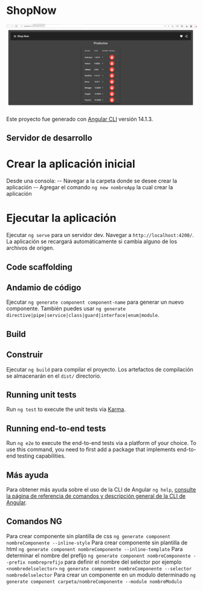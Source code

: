 # ShopNow

![Lista](Z-img/Lista.png)


Este proyecto fue generado con [Angular CLI](https://github.com/angular/angular-cli) versión 14.1.3.

## Servidor de desarrollo
# Crear la aplicación inicial
Desde una consola:
-- Navegar a la carpeta donde se desee crear la aplicación
-- Agregar el comando `ng new nombreApp`  la cual crear la aplicación  

# Ejecutar la aplicación
Ejecutar `ng serve` para un servidor dev. Navegar a `http://localhost:4200/`. La aplicación se recargará automáticamente si cambia alguno de los archivos de origen.



## Code scaffolding
## Andamio de código
Ejecutar `ng generate component component-name` para generar un nuevo componente. También puedes usar `ng generate directive|pipe|service|class|guard|interface|enum|module`.

## Build
## Construir

Ejecutar `ng build` para compilar el proyecto. Los artefactos de compilación se almacenarán en el `dist/` directorio.

## Running unit tests

Run `ng test` to execute the unit tests via [Karma](https://karma-runner.github.io).

## Running end-to-end tests

Run `ng e2e` to execute the end-to-end tests via a platform of your choice. To use this command, you need to first add a package that implements end-to-end testing capabilities.

## Más ayuda
Para obtener más ayuda sobre el uso de la CLI de Angular `ng help`, 
[consulte la página de referencia de comandos y descripción general de la CLI de Angular](https://angular.io/cli).


## Comandos NG
Para crear componente sin plantilla de css
`ng generate component nombreComponente --inline-style`
Para crear componente sin plantilla de html
`ng generate component nombreComponente --inline-template`
Para determinar el nombre del prefijo
`ng generate component nombreComponente --prefix nombreprefijo`
para definir el nombre del selector por ejemplo `<nombredelselector>`
`ng generate component nombreComponente --selector nombredelselector`
Para crear un componente en un modulo  determinado 
`ng generate component carpeta/nombreComponente --module nombreModulo`

